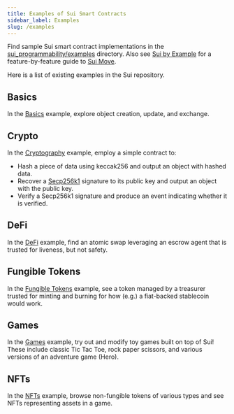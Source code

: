 ```yaml
---
title: Examples of Sui Smart Contracts
sidebar_label: Examples
slug: /examples
---
```


Find sample Sui smart contract implementations in the [sui_programmability/examples](https://github.com/MystenLabs/sui/tree/main/sui_programmability/examples) directory. Also see [Sui by Example](../explore/move-examples/index.md) for a feature-by-feature guide to [Sui Move](../learn/sui-move-diffs.md).

Here is a list of existing examples in the Sui repository.

## Basics

In the [Basics](https://github.com/MystenLabs/sui/tree/main/sui_programmability/examples/basics) example, explore object creation, update, and exchange.

## Crypto

In the [Cryptography](https://github.com/MystenLabs/sui/tree/main/sui_programmability/examples/math) example, employ a simple contract to:

- Hash a piece of data using keccak256 and output an object with hashed data.
- Recover a [Secp256k1](https://crates.io/crates/secp256k1/) signature to its public key and output an object with the public key.
- Verify a Secp256k1 signature and produce an event indicating whether it is verified.

## DeFi

In the [DeFi](https://github.com/MystenLabs/sui/tree/main/sui_programmability/examples/defi) example, find an atomic swap leveraging an escrow agent that is trusted for liveness, but not safety.

## Fungible Tokens

In the [Fungible Tokens](https://github.com/MystenLabs/sui/tree/main/sui_programmability/examples/fungible_tokens) example, see a token managed by a treasurer trusted for minting and burning for how (e.g.) a fiat-backed stablecoin would work.

## Games

In the [Games](https://github.com/MystenLabs/sui/tree/main/sui_programmability/examples/games) example, try out and modify toy games built on top of Sui! These include classic Tic Tac Toe, rock paper scissors, and various versions of an adventure game (Hero).

## NFTs

In the [NFTs](https://github.com/MystenLabs/sui/tree/main/sui_programmability/examples/nfts) example, browse non-fungible tokens of various types and see NFTs representing assets in a game.
